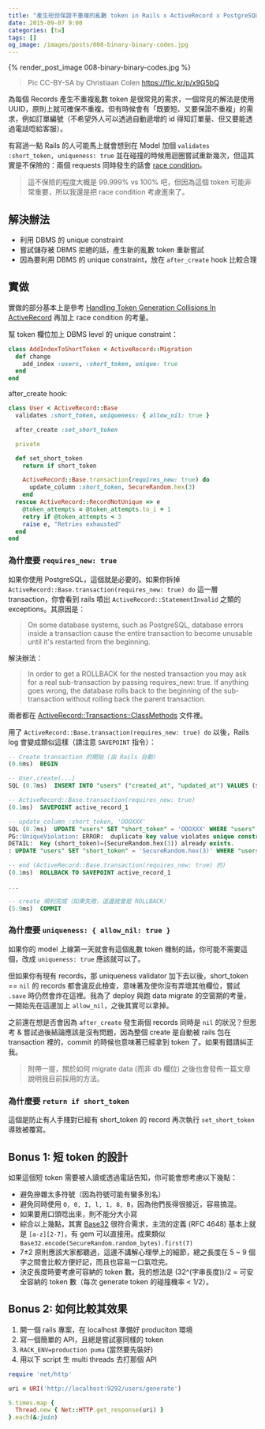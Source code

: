 ```yaml
---
title: "產生短但保證不重複的亂數 token in Rails x ActiveRecord x PostgreSQL"
date: 2015-09-07 9:00
categories: [tw]
tags: []
og_image: /images/posts/008-binary-binary-codes.jpg
---
```


{% render_post_image 008-binary-binary-codes.jpg %}

> Pic CC-BY-SA by Christiaan Colen https://flic.kr/p/x9G5bQ

為每個 Records 產生不重複亂數 token 是很常見的需求，一個常見的解法是使用 UUID，原則上就可確保不重複。但有時候會有「既要短、又要保證不重複」的需求，例如訂單編號（不希望外人可以透過自動遞增的 id 得知訂單量、但又要能透過電話唸給客服）。

有寫過一點 Rails 的人可能馬上就會想到在 Model 加個 `validates :short_token, uniqueness: true` 並在碰撞的時候用迴圈嘗試重新幾次，但這其實是不保險的：兩個 requests 同時發生的話會 [race condition](https://en.wikipedia.org/wiki/Race_condition#Critical_and_non-critical_race_conditions)。

> 這不保險的程度大概是 99.999% vs 100% 吧，但因為這個 token 可能非常重要，所以我還是把 race condition 考慮進來了。

## 解決辦法

* 利用 DBMS 的 unique constraint
* 嘗試儲存被 DBMS 拒絕的話，產生新的亂數 token 重新嘗試
* 因為要利用 DBMS 的 unique constraint，放在 `after_create` hook 比較合理

## 實做

實做的部分基本上是參考 [Handling Token Generation Collisions In ActiveRecord](http://daniel.fone.net.nz/blog/2014/12/10/handling-token-generation-collisions-in-activerecord/) 再加上 race condition 的考量。

幫 token 欄位加上 DBMS level 的 unique constraint：

``` ruby
class AddIndexToShortToken < ActiveRecord::Migration
  def change
    add_index :users, :short_token, unique: true
  end
end
```

after_create hook:

``` ruby
class User < ActiveRecord::Base
  validates :short_token, uniqueness: { allow_nil: true }

  after_create :set_short_token

  private

  def set_short_token
    return if short_token

    ActiveRecord::Base.transaction(requires_new: true) do
      update_column :short_token, SecureRandom.hex(3)
    end
  rescue ActiveRecord::RecordNotUnique => e
    @token_attempts = @token_attempts.to_i + 1
    retry if @token_attempts < 3
    raise e, "Retries exhausted"
  end
end
```

### 為什麼要 `requires_new: true`

如果你使用 PostgreSQL，這個就是必要的。如果你拆掉 `ActiveRecord::Base.transaction(requires_new: true) do` 這一層 transaction，你會看到 rails 噴出 `ActiveRecord::StatementInvalid` 之類的 exceptions。其原因是：

> On some database systems, such as PostgreSQL, database errors inside a transaction cause the entire transaction to become unusable until it's restarted from the beginning. 

解決辦法：

> In order to get a ROLLBACK for the nested transaction you may ask for a real sub-transaction by passing requires_new: true. If anything goes wrong, the database rolls back to the beginning of the sub-transaction without rolling back the parent transaction.

兩者都在 [ActiveRecord::Transactions::ClassMethods](http://api.rubyonrails.org/classes/ActiveRecord/Transactions/ClassMethods.html) 文件裡。

用了 `ActiveRecord::Base.transaction(requires_new: true) do` 以後，Rails log 會變成類似這樣（請注意 `SAVEPOINT` 指令）：


``` sql
-- Create transaction 的開始 (由 Rails 自動)
(0.6ms)  BEGIN

-- User.create(...)
SQL (0.7ms)  INSERT INTO "users" ("created_at", "updated_at") VALUES ($1, $2) RETURNING "id"  [["created_at", "2015-09-05 12:42:10.606633"], ["updated_at", "2015-09-05 12:42:10.606633"]]

-- ActiveRecord::Base.transaction(requires_new: true)
(0.1ms)  SAVEPOINT active_record_1

-- update_column :short_token, 'OOOXXX'
SQL (0.7ms)  UPDATE "users" SET "short_token" = 'OOOXXX' WHERE "users"."id" = $1  [["id", 57]]
PG::UniqueViolation: ERROR:  duplicate key value violates unique constraint "index_users_on_short_token"
DETAIL:  Key (short_token)=(SecureRandom.hex(3)) already exists.
: UPDATE "users" SET "short_token" = 'SecureRandom.hex(3)' WHERE "users"."id" = $1

-- end (ActiveRecord::Base.transaction(requires_new: true) 的)
(0.1ms)  ROLLBACK TO SAVEPOINT active_record_1

...

-- create 順利完成（如果失敗，這邊就會是 ROLLBACK）
(5.9ms)  COMMIT
```

### 為什麼要 `uniqueness: { allow_nil: true }`

如果你的 model 上線第一天就會有這個亂數 token 機制的話，你可能不需要這個，改成 `uniqueness: true` 應該就可以了。

但如果你有現有 records，那 uniqueness validator  加下去以後，short_token == `nil` 的 records 都會違反此檢查，意味著及使你沒有弄壞其他欄位，嘗試 `.save` 時仍然會炸在這裡。我為了 deploy 與跑 data migrate 的空窗期的考量，一開始先在這邊加上 `allow_nil`，之後其實可以拿掉。

之前還在想是否會因為 `after_create` 發生兩個 records 同時是 `nil` 的狀況？但思考 & 嘗試過後結論應該是沒有問題，因為整個 create 是自動被 rails 包在 transaction 裡的，commit 的時候也意味著已經拿到 token 了。如果有錯請糾正我。

> 附帶一提，關於如何 migrate data (而非 db 欄位) 之後也會發佈一篇文章說明我目前採用的方法。

### 為什麼要 `return if short_token`

這個是防止有人手賤對已經有 short_token 的 record 再次執行 `set_short_token` 導致被覆寫。

## Bonus 1: 短 token 的設計

如果這個短 token 需要被人讀或透過電話告知，你可能會想考慮以下幾點：

* 避免摻雜太多符號（因為符號可能有蠻多別名）
* 避免同時使用 `O, 0, I, l, 1, 8, B`，因為他們長得很接近，容易搞混。
* 如果要用口頭唸出來，則不能分大小寫
* 綜合以上幾點，其實 [Base32](https://en.wikipedia.org/wiki/Base32) 很符合需求，主流的定義 (RFC 4648) 基本上就是 `[a-z][2-7]`，有 gem 可以直接用。成果類似 `Base32.encode(SecureRandom.random_bytes).first(7)`
* 7±2 原則應該大家都聽過，這邊不講解心理學上的細節，總之長度在 5 ~ 9 個字之間會比較方便好記，而且也容易一口氣唸完。
* 決定長度時要考慮可容納的 token 數。我的想法是 (32^(字串長度))/2 = 可安全容納的 token 數（每次 generate token 的碰撞機率 < 1/2）。

## Bonus 2: 如何比較其效果

1. 開一個 rails 專案，在 localhost 準備好 produciton 環境
2. 寫一個簡單的 API，且總是嘗試塞同樣的 token
3. `RACK_ENV=production puma` (當然要先裝好)
4. 用以下 script 生 multi threads 去打那個 API

``` ruby
require 'net/http'

uri = URI('http://localhost:9292/users/generate')

5.times.map {
  Thread.new { Net::HTTP.get_response(uri) }
}.each(&:join)
```
